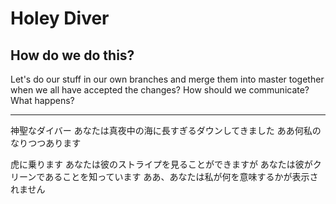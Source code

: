 # Holey Diver

## How do we do this?

Let's do our stuff in our own branches and merge them into master together when we all have accepted the changes?
How should we communicate?
What happens?

---

神聖なダイバー
あなたは真夜中の海に長すぎるダウンしてきました
ああ何私のなりつつあります


虎に乗ります
あなたは彼のストライプを見ることができますが
あなたは彼がクリーンであることを知っています
ああ、あなたは私が何を意味するかが表示されません

